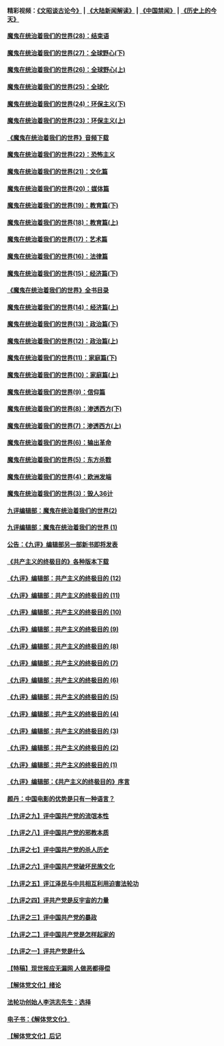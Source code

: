 #### 精彩视频：[《文昭谈古论今》](https://github.com/gfw-breaker/wenzhao/blob/master/README.md?t=01040331) | [《大陆新闻解读》](https://github.com/gfw-breaker/ntdtv-comedy/blob/master/README.md?t=01040331) | [《中国禁闻》](https://github.com/gfw-breaker/ntdtv-news/blob/master/README.md?t=01040331) | [《历史上的今天》](https://github.com/gfw-breaker/today-in-history/blob/master/README.md?t=01040331) 

#### [魔鬼在统治着我们的世界(28)：结束语](../pages/nsc422/n10936246.md?t=01040331) 

#### [魔鬼在统治着我们的世界(27)：全球野心(下)](../pages/nsc422/n10928319.md?t=01040331) 

#### [魔鬼在统治着我们的世界(26)：全球野心(上)](../pages/nsc422/n10900318.md?t=01040331) 

#### [魔鬼在统治着我们的世界(25)：全球化](../pages/nsc422/n10788205.md?t=01040331) 

#### [魔鬼在统治着我们的世界(24)：环保主义(下)](../pages/nsc422/n10695307.md?t=01040331) 

#### [魔鬼在统治着我们的世界(23)：环保主义(上)](../pages/nsc422/n10688613.md?t=01040331) 

#### [《魔鬼在统治着我们的世界》音频下载](../pages/nsc422/n10635553.md?t=01040331) 

#### [魔鬼在统治着我们的世界(22)：恐怖主义](../pages/nsc422/n10614727.md?t=01040331) 

#### [魔鬼在统治着我们的世界(21)：文化篇](../pages/nsc422/n10597706.md?t=01040331) 

#### [魔鬼在统治着我们的世界(20)：媒体篇](../pages/nsc422/n10586579.md?t=01040331) 

#### [魔鬼在统治着我们的世界(19)：教育篇(下)](../pages/nsc422/n10564808.md?t=01040331) 

#### [魔鬼在统治着我们的世界(18)：教育篇(上)](../pages/nsc422/n10526970.md?t=01040331) 

#### [魔鬼在统治着我们的世界(17)：艺术篇](../pages/nsc422/n10499093.md?t=01040331) 

#### [魔鬼在统治着我们的世界(16)：法律篇](../pages/nsc422/n10485969.md?t=01040331) 

#### [魔鬼在统治着我们的世界(15)：经济篇(下)](../pages/nsc422/n10469975.md?t=01040331) 

#### [《魔鬼在统治着我们的世界》全书目录](../pages/nsc422/n10464261.md?t=01040331) 

#### [魔鬼在统治着我们的世界(14)：经济篇(上)](../pages/nsc422/n10457370.md?t=01040331) 

#### [魔鬼在统治着我们的世界(13)：政治篇(下)](../pages/nsc422/n10448270.md?t=01040331) 

#### [魔鬼在统治着我们的世界(12)：政治篇(上)](../pages/nsc422/n10444576.md?t=01040331) 

#### [魔鬼在统治着我们的世界(11)：家庭篇(下)](../pages/nsc422/n10440961.md?t=01040331) 

#### [魔鬼在统治着我们的世界(10)：家庭篇(上)](../pages/nsc422/n10435448.md?t=01040331) 

#### [魔鬼在统治着我们的世界(9)：信仰篇](../pages/nsc422/n10432159.md?t=01040331) 

#### [魔鬼在统治着我们的世界(8)：渗透西方(下)](../pages/nsc422/n10429603.md?t=01040331) 

#### [魔鬼在统治着我们的世界(7)：渗透西方(上)](../pages/nsc422/n10426013.md?t=01040331) 

#### [魔鬼在统治着我们的世界(6)：输出革命](../pages/nsc422/n10421536.md?t=01040331) 

#### [魔鬼在统治着我们的世界(5)：东方杀戮](../pages/nsc422/n10417707.md?t=01040331) 

#### [魔鬼在统治着我们的世界(4)：欧洲发端](../pages/nsc422/n10414890.md?t=01040331) 

#### [魔鬼在统治着我们的世界(3)：毁人36计](../pages/nsc422/n10411583.md?t=01040331) 

#### [九评编辑部：魔鬼在统治着我们的世界(2)](../pages/nsc422/n10410036.md?t=01040331) 

#### [九评编辑部：魔鬼在统治着我们的世界 (1)](../pages/nsc422/n10406825.md?t=01040331) 

#### [公告：《九评》编辑部另一部新书即将发表](../pages/nsc422/n10405104.md?t=01040331) 

#### [《共产主义的终极目的》各种版本下载](../pages/nsc422/n10022138.md?t=01040331) 

#### [《九评》编辑部：共产主义的终极目的 (12)](../pages/nsc422/n9933272.md?t=01040331) 

#### [《九评》编辑部：共产主义的终极目的 (11)](../pages/nsc422/n9924973.md?t=01040331) 

#### [《九评》编辑部：共产主义的终极目的 (10)](../pages/nsc422/n9920883.md?t=01040331) 

#### [《九评》编辑部：共产主义的终极目的 (9)](../pages/nsc422/n9916363.md?t=01040331) 

#### [《九评》编辑部：共产主义的终极目的 (8)](../pages/nsc422/n9912488.md?t=01040331) 

#### [《九评》编辑部：共产主义的终极目的 (7)](../pages/nsc422/n9901176.md?t=01040331) 

#### [《九评》编辑部：共产主义的终极目的 (6)](../pages/nsc422/n9899359.md?t=01040331) 

#### [《九评》编辑部：共产主义的终极目的 (5)](../pages/nsc422/n9893174.md?t=01040331) 

#### [《九评》编辑部：共产主义的终极目的 (4)](../pages/nsc422/n9891246.md?t=01040331) 

#### [《九评》编辑部：共产主义的终极目的 (3)](../pages/nsc422/n9879879.md?t=01040331) 

#### [《九评》编辑部：共产主义的终极目的 (2)](../pages/nsc422/n9876205.md?t=01040331) 

#### [《九评》编辑部：共产主义的终极目的 (1)](../pages/nsc422/n9865857.md?t=01040331) 

#### [《九评》编辑部：《共产主义的终极目的》序言](../pages/nsc422/n9862666.md?t=01040331) 

#### [颜丹：中国电影的优势是只有一种语言？](../pages/nsc422/n9583062.md?t=01040331) 

#### [【九评之九】评中国共产党的流氓本性](../pages/nsc422/n737542.md?t=01040331) 

#### [【九评之八】评中国共产党的邪教本质](../pages/nsc422/n735942.md?t=01040331) 

#### [【九评之七】评中国共产党的杀人历史](../pages/nsc422/n733806.md?t=01040331) 

#### [【九评之六】评中国共产党破坏民族文化](../pages/nsc422/n731667.md?t=01040331) 

#### [【九评之五】评江泽民与中共相互利用迫害法轮功](../pages/nsc422/n730058.md?t=01040331) 

#### [【九评之四】评共产党是反宇宙的力量](../pages/nsc422/n727814.md?t=01040331) 

#### [【九评之三】评中国共产党的暴政](../pages/nsc422/n725597.md?t=01040331) 

#### [【九评之二】评中国共产党是怎样起家的](../pages/nsc422/n723946.md?t=01040331) 

#### [【九评之一】评共产党是什么](../pages/nsc422/n722529.md?t=01040331) 

#### [【特稿】现世报应无漏网 人做恶都得偿](../pages/nsc422/n4215167.md?t=01040331) 

#### [【解体党文化】绪论](../pages/nsc422/n1449356.md?t=01040331) 

#### [法轮功创始人李洪志先生：选择](../pages/nsc422/n3580738.md?t=01040331) 

#### [电子书：《解体党文化》](../pages/nsc422/n1573484.md?t=01040331) 

#### [【解体党文化】后记](../pages/nsc422/n1531999.md?t=01040331) 

